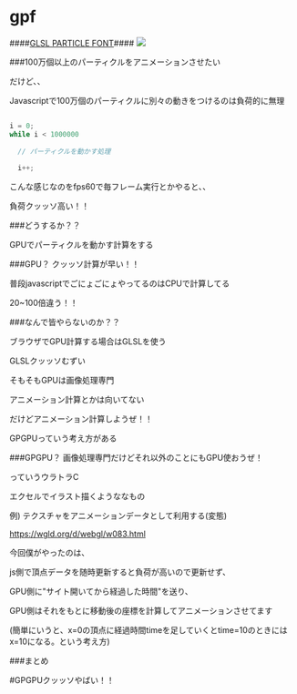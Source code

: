 # gpf
####[GLSL PARTICLE FONT](http://ikeryou.jp/works/g/ "GLSL PARTICLE FONT")####
<img src="http://ikeryou.jp/works/g/assets/img/ogp/ogp.png">

###100万個以上のパーティクルをアニメーションさせたい


だけど、、

Javascriptで100万個のパーティクルに別々の動きをつけるのは負荷的に無理


```javascript

i = 0;
while i < 1000000
  
  // パーティクルを動かす処理
  
  i++;

```


こんな感じなのをfps60で毎フレーム実行とかやると、、

負荷クッッソ高い！！




###どうするか？？

GPUでパーティクルを動かす計算をする

###GPU？
クッッソ計算が早い！！

普段javascriptでごにょごにょやってるのはCPUで計算してる

20~100倍違う！！



###なんで皆やらないのか？？

ブラウザでGPU計算する場合はGLSLを使う

GLSLクッッソむずい

そもそもGPUは画像処理専門

アニメーション計算とかは向いてない

だけどアニメーション計算しようぜ！！

GPGPUっていう考え方がある


###GPGPU？
画像処理専門だけどそれ以外のことにもGPU使おうぜ！

っていうウラトラC

エクセルでイラスト描くようななもの


例)
テクスチャをアニメーションデータとして利用する(変態)

https://wgld.org/d/webgl/w083.html


今回僕がやったのは、

js側で頂点データを随時更新すると負荷が高いので更新せず、

GPU側に"サイト開いてから経過した時間"を送り、

GPU側はそれをもとに移動後の座標を計算してアニメーションさせてます

(簡単にいうと、x=0の頂点に経過時間timeを足していくとtime=10のときにはx=10になる。という考え方)




###まとめ

#GPGPUクッッソやばい！！




